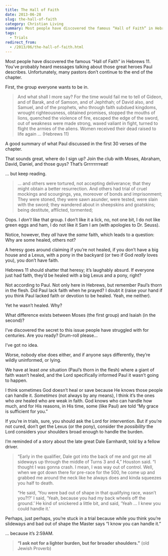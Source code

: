 ```yaml
---
title: The Hall of Faith
date: 2013-06-28
slug: the-hall-of-faith
category: Christian Living
summary: Most people have discovered the famous “Hall of Faith” in Hebrews 11. Unfortunately, many pastors don’t continue to the end of the chapter.
tags:
  - Trials
redirect_from:
  - /2013/06/the-hall-of-faith.html
---
```





Most people have discovered the famous “Hall of Faith” in Hebrews 11.
You’ve probably heard messages talking about those great heroes Paul
describes. Unfortunately, many pastors don’t continue to the end of the
chapter.

First, the group everyone wants to be in.

> And what shall I more say? For the time would fail me to tell of
> Gideon, and of Barak, and of Samson, and of Jephthah; of David also,
> and Samuel, and of the prophets, who through faith subdued kingdoms,
> wrought righteousness, obtained promises, stopped the mouths of lions,
> quenched the violence of fire, escaped the edge of the sword, out of
> weakness were made strong, waxed valiant in fight, turned to flight
> the armies of the aliens. Women received their dead raised to life
> again … (Hebrews 11)

A good summary of what Paul discussed in the first 30 verses of the
chapter.

That sounds great, where do I sign up? Join the club with Moses,
Abraham, David, Daniel, and those guys? That’s Grrrrrrrreat!

… but keep reading.

> … and others were tortured, not accepting deliverance; that they might
> obtain a better resurrection. And others had trial of cruel mockings
> and scourgings, yea, moreover of bonds and imprisonment; They were
> stoned, they were sawn asunder, were tested, were slain with the
> sword; they wandered about in sheepskins and goatskins; being
> destitute, afflicted, tormented;

Oops. I *don’t* like that group. I don’t like it a lick, no, not one
bit, I do not like green eggs and ham, I do not like it Sam I am (with
apologies to Dr. Seuss).

Notice, however, they *all* have the *same* faith, which leads to a
question: Why are some healed, others not?

A heresy goes around claiming if you’re not healed, if you don’t have a
big house and a Lexus, with a pony in the backyard (or two if God
*really* loves you), you don’t have faith.

Hebrews 11 should shatter that heresy; it’s laughably absurd. If
everyone just had faith, they’d be healed with a big Lexus and a pony,
right?

Not according to Paul. Not only here in Hebrews, but remember Paul’s
thorn in the flesh. Did Paul lack faith when he prayed? I doubt it
(raise your hand if you think Paul lacked faith or devotion to be
healed. Yeah, me neither).

Yet he wasn’t healed. Why?

What difference exists between Moses (the first group) and Isaiah (in
the second)?

I’ve discovered the secret to this issue people have struggled with for
centuries. Are you ready? Drum-roll please…

I’ve got no idea.

Worse, nobody else does either, and if anyone says differently, they’re
wildly uninformed, or lying.

We have at least *one* situation (Paul’s thorn in the flesh) where a
giant of faith wasn’t healed, and the Lord specifically informed Paul it
wasn’t going to happen.

I think sometimes God doesn’t heal or save because He knows those people
can handle it. *Sometimes* (not always by any means), I think it’s the
ones who *are* healed who are weak in faith. God knows who can handle
how much, and for His reasons, in His time, some (like Paul) are told
“My grace is sufficient for you.”

If you’re in trials, sure, you should ask the Lord for intervention. But
if you’re not cured, don’t get the Lexus (or the pony), consider the
*possibility* the Lord considers your shoulders broad enough to handle
the burden.

I’m reminded of a story about the late great Dale Earnhardt, told by a
fellow driver.

<blockquote cite="http://web.archive.org/web/20110213170058/http://www.nascar.com/news/110210/2001-daytona-500-memories-10/index.html">
<p>“Early in the qualifier, Dale got into the back of me and got me all sideways up through the middle of Turns 3 and 4,” Houston said. “I thought I was gonna crash. I mean, I was way out of control. Well, when we got down there for pre-race for the 500, he come up and grabbed me around the neck like he always does and kinda squeezes you half to death.</p>
<p>“He said, ‘You were bad out of shape in that qualifying race, wasn’t you?!?’ I said, ‘Yeah, because you had my back wheels off the ground.’ He kind of snickered a little bit, and said, ‘Yeah … I knew you could handle it.’</p>
</blockquote>

Perhaps, just perhaps, you’re stuck in a trial because while you think
you’re slideways and bad out of shape the Master says “I know you can
handle it.”

… because it’s 2:59AM.

> **“I ask not for a lighter burden, but for broader shoulders.”** (old
> Jewish Proverb)

